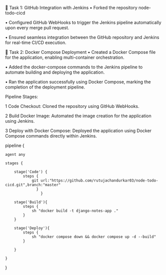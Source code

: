 🔹 Task 1: GitHub Integration with Jenkins
•	Forked the repository node-todo-cicd

•	Configured GitHub WebHooks to trigger the Jenkins pipeline automatically upon every merge pull request.

•	Ensured seamless integration between the GitHub repository and Jenkins for real-time CI/CD execution.

🔹 Task 2: Docker Compose Deployment
•	Created a Docker Compose file for the application, enabling multi-container orchestration.

•	Added the docker-compose commands to the Jenkins pipeline to automate building and deploying the application.

•	Ran the application successfully using Docker Compose, marking the completion of the deployment pipeline.


Pipeline Stages:

1️ Code Checkout: Cloned the repository using GitHub WebHooks.

2️ Build Docker Image: Automated the image creation for the application using Jenkins.

3️ Deploy with Docker Compose: Deployed the application using Docker Compose commands directly within Jenkins.




pipeline {
    
    agent any

    stages {
    
        stage('Code') {
            steps {
                git url:"https://github.com/rutujachandurkar03/node-todo-cicd.git",branch:"master"
                  }
                    }
                    
        stage('Build'){
            steps {
                sh "docker build -t django-notes-app ."
            }
        }
        
        stage('Deploy'){
            steps {
                sh "docker compose down && docker compose up -d --build"
            }
            
        }
        
    }
    
}


